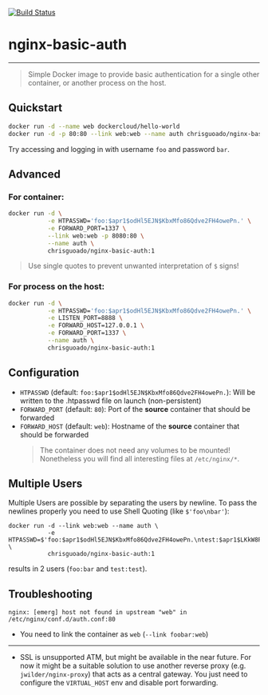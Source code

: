[![Build Status](https://drone-pub.chris-tech.me/api/badges/chrisguoado/docker-nginx-basic-auth/status.svg)](https://drone-pub.chris-tech.me/chrisguoado/docker-nginx-basic-auth)
# nginx-basic-auth

---

> Simple Docker image to provide basic authentication for a single other container, or another process on the host.

## Quickstart

```bash
docker run -d --name web dockercloud/hello-world
docker run -d -p 80:80 --link web:web --name auth chrisguoado/nginx-basic-auth:1
```

Try accessing and logging in with username `foo` and password `bar`.

## Advanced
### For container:
```bash
docker run -d \
           -e HTPASSWD='foo:$apr1$odHl5EJN$KbxMfo86Qdve2FH4owePn.' \
           -e FORWARD_PORT=1337 \
           --link web:web -p 8080:80 \
           --name auth \
           chrisguoado/nginx-basic-auth:1
```

> Use single quotes to prevent unwanted interpretation of `$` signs!

### For process on the host:
```bash
docker run -d \
           -e HTPASSWD='foo:$apr1$odHl5EJN$KbxMfo86Qdve2FH4owePn.' \
           -e LISTEN_PORT=8888 \
           -e FORWARD_HOST=127.0.0.1 \
           -e FORWARD_PORT=1337 \
           --name auth \
           chrisguoado/nginx-basic-auth:1
```
## Configuration

- `HTPASSWD` (default: `foo:$apr1$odHl5EJN$KbxMfo86Qdve2FH4owePn.`): Will be written to the .htpasswd file on launch (non-persistent)
- `FORWARD_PORT` (default: `80`): Port of the **source** container that should be forwarded
- `FORWARD_HOST` (default: `web`): Hostname of the **source** container that should be forwarded
  > The container does not need any volumes to be mounted! Nonetheless you will find all interesting files at `/etc/nginx/*`.

## Multiple Users

Multiple Users are possible by separating the users by newline. To pass the newlines properly you need to use Shell Quoting (like `$'foo\nbar'`):

```
docker run -d --link web:web --name auth \
           -e HTPASSWD=$'foo:$apr1$odHl5EJN$KbxMfo86Qdve2FH4owePn.\ntest:$apr1$LKkW8P4Y$P1X/r2YyaexhVL1LzZAQm.' \
           chrisguoado/nginx-basic-auth:1
```

results in 2 users (`foo:bar` and `test:test`).

## Troubleshooting

```
nginx: [emerg] host not found in upstream "web" in /etc/nginx/conf.d/auth.conf:80
```

- You need to link the container as `web` (`--link foobar:web`)

---

- SSL is unsupported ATM, but might be available in the near future. For now it might be a suitable solution to use another reverse proxy (e.g. `jwilder/nginx-proxy`) that acts as a central gateway. You just need to configure the `VIRTUAL_HOST` env and disable port forwarding.
